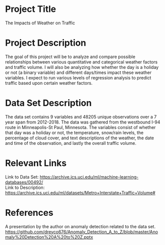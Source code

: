 # Project Title
The Impacts of Weather on Traffic
# Project Description
The goal of this project will be to analyze and compare possible relationships between various quantitative and categorical weather factors and traffic volume. I will also be analyzing how whether the day is a holiday or not (a binary variable) and different days/times impact these weather variables. I expect to run various levels of regression analysis to predict traffic based upon certain weather factors. 

# Data Set Description
The data set contains 9 variables and 48205 unique observations over a 7 year span from 2012-2018. The data was gathered from the westbound I-94 route in Minneapolis-St Paul, Minnesota. The variables consist of whether that day was a holiday or not, the temperature, snow/rain levels, the percentage of cloud cover, and text descriptions of the weather, the date and time of the observation, and lastly the overall traffic volume. 
# Relevant Links
Link to Data Set: https://archive.ics.uci.edu/ml/machine-learning-databases/00492/  
Link to Description: https://archive.ics.uci.edu/ml/datasets/Metro+Interstate+Traffic+Volume#

# References
A presentation by the author on anomaly detection related to the data set.  
https://github.com/dreyco676/Anomaly_Detection_A_to_Z/blob/master/Anomaly%20Detection%20A%20to%20Z.pptx
